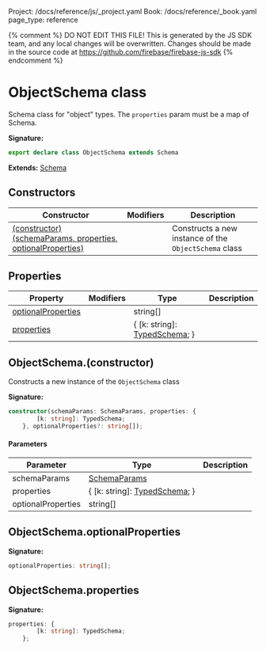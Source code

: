 Project: /docs/reference/js/_project.yaml
Book: /docs/reference/_book.yaml
page_type: reference

{% comment %}
DO NOT EDIT THIS FILE!
This is generated by the JS SDK team, and any local changes will be
overwritten. Changes should be made in the source code at
https://github.com/firebase/firebase-js-sdk
{% endcomment %}

# ObjectSchema class
Schema class for "object" types. The `properties` param must be a map of Schema.

<b>Signature:</b>

```typescript
export declare class ObjectSchema extends Schema 
```
<b>Extends:</b> [Schema](./vertexai-preview.schema.md#schema_class)

## Constructors

|  Constructor | Modifiers | Description |
|  --- | --- | --- |
|  [(constructor)(schemaParams, properties, optionalProperties)](./vertexai-preview.objectschema.md#objectschemaconstructor) |  | Constructs a new instance of the <code>ObjectSchema</code> class |

## Properties

|  Property | Modifiers | Type | Description |
|  --- | --- | --- | --- |
|  [optionalProperties](./vertexai-preview.objectschema.md#objectschemaoptionalproperties) |  | string\[\] |  |
|  [properties](./vertexai-preview.objectschema.md#objectschemaproperties) |  | { \[k: string\]: [TypedSchema](./vertexai-preview.md#typedschema)<!-- -->; } |  |

## ObjectSchema.(constructor)

Constructs a new instance of the `ObjectSchema` class

<b>Signature:</b>

```typescript
constructor(schemaParams: SchemaParams, properties: {
        [k: string]: TypedSchema;
    }, optionalProperties?: string[]);
```

#### Parameters

|  Parameter | Type | Description |
|  --- | --- | --- |
|  schemaParams | [SchemaParams](./vertexai-preview.schemaparams.md#schemaparams_interface) |  |
|  properties | { \[k: string\]: [TypedSchema](./vertexai-preview.md#typedschema)<!-- -->; } |  |
|  optionalProperties | string\[\] |  |

## ObjectSchema.optionalProperties

<b>Signature:</b>

```typescript
optionalProperties: string[];
```

## ObjectSchema.properties

<b>Signature:</b>

```typescript
properties: {
        [k: string]: TypedSchema;
    };
```
